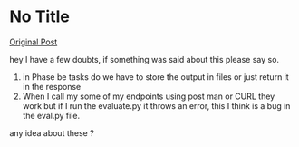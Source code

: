 # No Title

[Original Post](https://discourse.onlinedegree.iitm.ac.in/t/164277/419)

<p>hey I have a few doubts, if something was said about this please say so.</p>
<ol>
<li>in Phase be tasks do we have to store the output in files or just return it in the response</li>
<li>When I call my some of my endpoints using post man or CURL they work but if I run the evaluate.py it throws an error, this I think is a bug in the eval.py file.</li>
</ol>
<p>any idea about these ?</p>